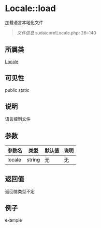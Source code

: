 # Locale::load
加载语言本地化文件
> *文件信息* suda\core\Locale.php: 26~140
## 所属类 

[Locale](../Locale.md)

## 可见性

  public  static
## 说明

语言控制文件

## 参数

| 参数名 | 类型 | 默认值 | 说明 |
|--------|-----|-------|-------|
| locale |  string | 无 | 无 |

## 返回值
返回值类型不定

## 例子

example